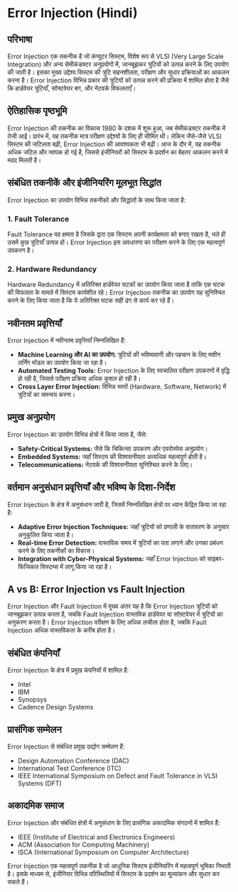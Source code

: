 # Error Injection (Hindi)

## परिभाषा
Error Injection एक तकनीक है जो कंप्यूटर सिस्टम, विशेष रूप से VLSI (Very Large Scale Integration) और अन्य सेमीकंडक्टर अनुप्रयोगों में, जानबूझकर त्रुटियों को उत्पन्न करने के लिए उपयोग की जाती है। इसका मुख्य उद्देश्य सिस्टम की त्रुटि सहनशीलता, परीक्षण और सुधार प्रक्रियाओं का आकलन करना है। Error Injection विभिन्न प्रकार की त्रुटियों को उत्पन्न करने की प्रक्रिया में शामिल होता है जैसे कि हार्डवेयर त्रुटियाँ, सॉफ्टवेयर बग, और नेटवर्क विफलताएँ।

## ऐतिहासिक पृष्ठभूमि
Error Injection की तकनीक का विकास 1980 के दशक में शुरू हुआ, जब सेमीकंडक्टर तकनीक में तेजी आई। प्रारंभ में, यह तकनीक मात्र परीक्षण उद्देश्यों के लिए ही सीमित थी। लेकिन जैसे-जैसे VLSI सिस्टम की जटिलता बढ़ी, Error Injection की आवश्यकता भी बढ़ी। आज के दौर में, यह तकनीक अधिक जटिल और व्यापक हो गई है, जिससे इंजीनियरों को सिस्टम के प्रदर्शन का बेहतर आकलन करने में मदद मिलती है।

## संबंधित तकनीकें और इंजीनियरिंग मूलभूत सिद्धांत
Error Injection का उपयोग विभिन्न तकनीकों और सिद्धांतों के साथ किया जाता है:

### 1. Fault Tolerance
Fault Tolerance वह क्षमता है जिसके द्वारा एक सिस्टम अपनी कार्यक्षमता को बनाए रखता है, भले ही उसमें कुछ त्रुटियाँ उत्पन्न हों। Error Injection इस अवधारणा का परीक्षण करने के लिए एक महत्वपूर्ण उपकरण है।

### 2. Hardware Redundancy
Hardware Redundancy में अतिरिक्त हार्डवेयर घटकों का उपयोग किया जाता है ताकि एक घटक की विफलता के मामले में सिस्टम कार्यशील रहे। Error Injection तकनीक का उपयोग यह सुनिश्चित करने के लिए किया जाता है कि ये अतिरिक्त घटक सही ढंग से कार्य कर रहे हैं।

## नवीनतम प्रवृत्तियाँ
Error Injection में नवीनतम प्रवृत्तियाँ निम्नलिखित हैं:

- **Machine Learning और AI का उपयोग:** त्रुटियों की भविष्यवाणी और पहचान के लिए मशीन लर्निंग मॉडल का उपयोग किया जा रहा है।
- **Automated Testing Tools:** Error Injection के लिए स्वचालित परीक्षण उपकरणों में वृद्धि हो रही है, जिससे परीक्षण प्रक्रिया अधिक कुशल हो रही है।
- **Cross Layer Error Injection:** विभिन्न स्तरों (Hardware, Software, Network) में त्रुटियों का समन्वय करना।

## प्रमुख अनुप्रयोग
Error Injection का उपयोग विभिन्न क्षेत्रों में किया जाता है, जैसे:

- **Safety-Critical Systems:** जैसे कि चिकित्सा उपकरण और एयरोस्पेस अनुप्रयोग।
- **Embedded Systems:** जहाँ सिस्टम की विश्वसनीयता अत्यधिक महत्वपूर्ण होती है।
- **Telecommunications:** नेटवर्क की विश्वसनीयता सुनिश्चित करने के लिए।

## वर्तमान अनुसंधान प्रवृत्तियाँ और भविष्य के दिशा-निर्देश
Error Injection के क्षेत्र में अनुसंधान जारी है, जिसमें निम्नलिखित क्षेत्रों पर ध्यान केंद्रित किया जा रहा है:

- **Adaptive Error Injection Techniques:** जहाँ त्रुटियों को प्रणाली के वातावरण के अनुसार अनुकूलित किया जाता है।
- **Real-time Error Detection:** वास्तविक समय में त्रुटियों का पता लगाने और उनका प्रबंधन करने के लिए तकनीकों का विकास।
- **Integration with Cyber-Physical Systems:** जहाँ Error Injection को साइबर-फिजिकल सिस्टम्स में लागू किया जा रहा है।

## A vs B: Error Injection vs Fault Injection
Error Injection और Fault Injection में मुख्य अंतर यह है कि Error Injection त्रुटियों को जानबूझकर उत्पन्न करता है, जबकि Fault Injection वास्तविक हार्डवेयर या सॉफ़्टवेयर में त्रुटियों का अनुकरण करता है। Error Injection परीक्षण के लिए अधिक लचीला होता है, जबकि Fault Injection अधिक वास्तविकता के करीब होता है।

## संबंधित कंपनियाँ
Error Injection के क्षेत्र में प्रमुख कंपनियों में शामिल हैं:
- Intel
- IBM
- Synopsys
- Cadence Design Systems

## प्रासंगिक सम्मेलन
Error Injection से संबंधित प्रमुख उद्योग सम्मेलन हैं:
- Design Automation Conference (DAC)
- International Test Conference (ITC)
- IEEE International Symposium on Defect and Fault Tolerance in VLSI Systems (DFT)

## अकादमिक समाज
Error Injection और संबंधित क्षेत्रों में अनुसंधान के लिए प्रासंगिक अकादमिक संगठनों में शामिल हैं:
- IEEE (Institute of Electrical and Electronics Engineers)
- ACM (Association for Computing Machinery)
- ISCA (International Symposium on Computer Architecture)

Error Injection एक महत्वपूर्ण तकनीक है जो आधुनिक सिस्टम इंजीनियरिंग में महत्वपूर्ण भूमिका निभाती है। इसके माध्यम से, इंजीनियर विभिन्न परिस्थितियों में सिस्टम के प्रदर्शन का मूल्यांकन और सुधार कर सकते हैं।